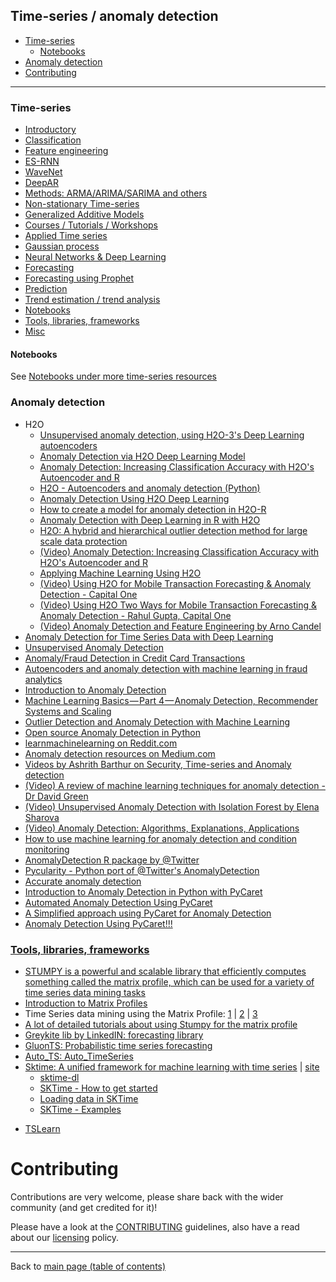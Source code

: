 ## Time-series / anomaly detection

- [Time-series](#timeseries)
  - [Notebooks](#notebooks)
- [Anomaly detection](#anomaly-detection)
- [Contributing](#contributing)

---

### Time-series

- [Introductory](time-series.md#introductory)
- [Classification](time-series.md#classification)
- [Feature engineering](time-series.md#feature-engineering)
- [ES-RNN](time-series.md#es-rnn)
- [WaveNet](time-series.md#wavenet)
- [DeepAR](time-series.md#deepar)
- [Methods: ARMA/ARIMA/SARIMA and others](time-series.md#methods-armaarimasarima-and-others)
- [Non-stationary Time-series](time-series.md#non-stationary-time-series)
- [Generalized Additive Models](time-series.md#generalized-additive-models)
- [Courses / Tutorials / Workshops](time-series.md#courses--tutorials--workshops)
- [Applied Time series](time-series.mdapplied-time-series)
- [Gaussian process](time-series.md#gaussian-process)
- [Neural Networks & Deep Learning](time-series.md#neural-networks--deep-learning)
- [Forecasting](time-series.md#forecasting)
- [Forecasting using Prophet](time-series.md#forecasting-using-prophet)
- [Prediction](time-series.md#prediction)
- [Trend estimation / trend analysis](time-series.md#trend-estimation--trend-analysis)
- [Notebooks](time-series.md#notebooks)
- [Tools, libraries, frameworks](#tools,-libraries,-frameworks)
- [Misc](time-series.md#misc)

#### Notebooks

See [Notebooks under more time-series resources](./time-series.md#notebooks)

### Anomaly detection
  - H2O
    - [Unsupervised anomaly detection, using H2O-3's Deep Learning autoencoders](http://docs.h2o.ai/h2o/latest-stable/h2o-docs/booklets/DeepLearningBooklet.pdf)
    - [Anomaly Detection via H2O Deep Learning Model](http://docs.h2o.ai/h2o/latest-stable/h2o-r/docs/reference/h2o.anomaly.html)
    - [Anomaly Detection: Increasing Classification Accuracy with H2O's Autoencoder and R](http://amunategui.github.io/anomaly-detection-h2o/)
    - [H2O - Autoencoders and anomaly detection (Python)](https://www.kaggle.com/imrandude/h2o-autoencoders-and-anomaly-detection-python)
    - [Anomaly Detection Using H2O Deep Learning ](https://dzone.com/articles/dive-deep-into-deep-learning-using-h2o-1)
    - [How to create a model for anomaly detection in H2O-R](https://stackoverflow.com/questions/46243483/how-to-create-a-model-for-anomaly-detection-in-h2o-r)
    - [Anomaly Detection with Deep Learning in R with H2O](https://aichamp.wordpress.com/2017/06/30/anomaly-detection-with-deep-learning-in-r-with-h2o/)
    - [H2O: A hybrid and hierarchical outlier detection method for large scale data protection](https://www.semanticscholar.org/paper/H2O%3A-A-hybrid-and-hierarchical-outlier-detection-Zhang-Qiao/ab481acc3493e6d640883f2fe007444d852be5b8)
    - [(Video) Anomaly Detection: Increasing Classification Accuracy with H2O's Autoencoder and R](https://www.youtube.com/watch?v=bRbrOQHpvNc)
    - [Applying Machine Learning Using H2O](https://www.youtube.com/watch?v=9W_c2Ec23PM)
    - [(Video) Using H2O for Mobile Transaction Forecasting & Anomaly Detection - Capital One](https://www.youtube.com/watch?v=e0vOTY6QdO4)
    - [(Video) Using H2O Two Ways for Mobile Transaction Forecasting & Anomaly Detection - Rahul Gupta, Capital One](https://www.youtube.com/watch?v=DzP-ppiSX_0)
    - [(Video) Anomaly Detection and Feature Engineering by Arno Candel](https://www.youtube.com/watch?v=fUSbljByXak)
  - [Anomaly Detection for Time Series Data with Deep Learning](https://www.infoq.com/articles/deep-learning-time-series-anomaly-detection)
  - [Unsupervised Anomaly Detection](https://www.kaggle.com/victorambonati/unsupervised-anomaly-detection)
  - [Anomaly/Fraud Detection in Credit Card Transactions](https://rpubs.com/mr148/316143)
  - [Autoencoders and anomaly detection with machine learning in fraud analytics](https://www.r-bloggers.com/autoencoders-and-anomaly-detection-with-machine-learning-in-fraud-analytics/)
  - [Introduction to Anomaly Detection](https://www.datascience.com/blog/python-anomaly-detection)
  - [Machine Learning Basics — Part 4 — Anomaly Detection, Recommender Systems and Scaling](https://towardsdatascience.com/machine-learning-basics-part-4-anomaly-detection-recommender-systems-and-scaling-b8bbf0413aa9)
  - [Outlier Detection and Anomaly Detection with Machine Learning](https://medium.com/@mehulved1503/outlier-detection-and-anomaly-detection-with-machine-learning-caa96b34b7f6)
  - [Open source Anomaly Detection in Python](https://datascience.stackexchange.com/questions/6547/open-source-anomaly-detection-in-python)
  - [learnmachinelearning on Reddit.com](https://www.reddit.com/r/learnmachinelearning/duplicates/9wju66/anomaly_detection_part_1_machine_learning_tutorial)
  - [Anomaly detection resources on Medium.com](https://medium.com/search?q=anomaly%20detection)
  - [Videos by Ashrith Barthur on Security, Time-series and Anomaly detection](https://www.youtube.com/results?search_query=h2o+ashrith)
  - [(Video) A review of machine learning techniques for anomaly detection - Dr David Green](https://www.youtube.com/watch?v=LRqX5uO5StA)
  - [(Video) Unsupervised Anomaly Detection with Isolation Forest by Elena Sharova](https://www.youtube.com/watch?v=5p8B2Ikcw-k)
  - [(Video) Anomaly Detection: Algorithms, Explanations, Applications](https://www.youtube.com/watch?v=12Xq9OLdQwQ)
  - [How to use machine learning for anomaly detection and condition monitoring](https://towardsdatascience.com/how-to-use-machine-learning-for-anomaly-detection-and-condition-monitoring-6742f82900d7?source=---------13---------------------)
  - [AnomalyDetection R package by @Twitter](https://github.com/twitter/AnomalyDetection)
  - [Pycularity - Python port of @Twitter's AnomalyDetection](https://github.com/zrnsm/pyculiarity)
  - [Accurate anomaly detection](https://www.linkedin.com/posts/data-science-central_accurate-anomaly-detection-with-machine-learning-activity-6621433059633958912-2Ccp)
  - [Introduction to Anomaly Detection in Python with PyCaret](https://towardsdatascience.com/introduction-to-anomaly-detection-in-python-with-pycaret-2fecd7144f87?source=search_post)
  - [Automated Anomaly Detection Using PyCaret](https://towardsdatascience.com/automated-anomaly-detection-using-pycaret-5e40df75fe36?source=search_post)
  - [A Simplified approach using PyCaret for Anomaly Detection](https://towardsdatascience.com/a-simplified-approach-using-pycaret-for-anomaly-detection-7d33aca3f066?source=search_post)
  - [Anomaly Detection Using PyCaret!!!](https://medium.com/@insaid/anomaly-detection-using-pycaret-38b267ed638b?source=search_post)

### [Tools, libraries, frameworks](#tools,-libraries,-frameworks)

- [STUMPY is a powerful and scalable library that efficiently computes something called the matrix profile, which can be used for a variety of time series data mining tasks](https://stumpy.readthedocs.io/en/latest/)
- [Introduction to Matrix Profiles](https://towardsdatascience.com/introduction-to-matrix-profiles-5568f3375d90)
- Time Series data mining using the Matrix Profile: 
[1](https://www.cs.ucr.edu/~eamonn/MatrixProfile.html) | 
[2](https://www.cs.ucr.edu/~eamonn/Matrix_Profile_Tutorial_Part1.pdf) | 
[3](https://www.cs.ucr.edu/~eamonn/Matrix_Profile_Tutorial_Part2.pdf)
- [A lot of detailed tutorials about using Stumpy for the matrix profile](https://medium.com/@seanmylaw/stumpy-fdb9f8f1f261)
- [Greykite lib by LinkedIN: forecasting library](https://www.kaggle.com/misalraj/greykite-a-library-for-time-series-forecasting)
- [GluonTS: Probabilistic time series forecasting](https://www.kaggle.com/c/m5-forecasting-uncertainty/discussion/133762)
- [Auto_TS: Auto_TimeSeries](https://github.com/AutoViML/Auto_TS)
- [Sktime: A unified framework for machine learning with time series](https://github.com/alan-turing-institute/sktime) | [site](https://www.sktime.org/en/latest/)
  + [sktime-dl](https://github.com/sktime/sktime-dl)
  + [SKTime - How to get started](https://www.sktime.org/en/latest/how_to_get_started.html)
  + [Loading data in SKTime](https://www.sktime.org/en/latest/examples/loading_data.html)
  + [SKTime - Examples](https://github.com/alan-turing-institute/sktime/tree/master/examples)
+ [TSLearn](https://github.com/tslearn-team/tslearn)



# Contributing

Contributions are very welcome, please share back with the wider community (and get credited for it)!

Please have a look at the [CONTRIBUTING](../CONTRIBUTING.md) guidelines, also have a read about our [licensing](../LICENSE.md) policy.

---

Back to [main page (table of contents)](../README.md)